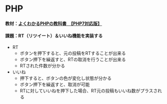 # PHP

#### 教材：[よくわかるPHPの教科書　【PHP7対応版】](https://book.mynavi.jp/ec/products/detail/id=89743)

#### 課題：RT（リツイート）＆いいね機能を実装する
- RT
    - ボタンを押下すると、元の投稿をRTすることが出来る
    - ボタン押下を繰返すと、RTの取消を行うことが出来る
    - RTされた件数が分かる
- いいね
    - 押下すると、ボタンの色が変化し状態が分かる
    - ボタン押下を繰返すと、取消が可能
    - RTに対していいねを押下した場合、RT元の投稿もいいね数がプラスされる
